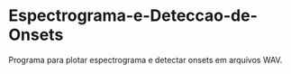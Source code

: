 # Espectrograma-e-Deteccao-de-Onsets
Programa para plotar espectrograma e detectar onsets em arquivos WAV.
